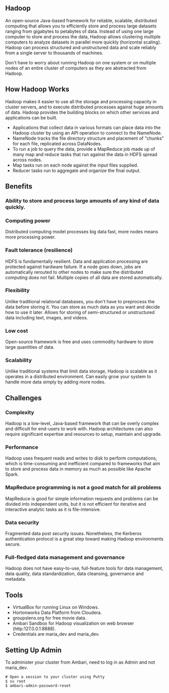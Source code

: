 ## Hadoop

An open-source Java-based framework for reliable, scalable, distributed computing that allows you to efficiently store and process large datasets ranging from gigabytes to petabytes of data. Instead of using one large computer to store and process the data, Hadoop allows clustering multiple computers to analyze datasets in parallel more quickly (horizontal scaling). Hadoop can process structured and unstructured data and scale reliably from a single server to thousands of machines.

Don't have to worry about running Hadoop on one system or on multiple nodes of an entire cluster of computers as they are abstracted from Hadoop.

## How Hadoop Works

Hadoop makes it easier to use all the storage and processing capacity in cluster servers, and to execute distributed processes against huge amounts of data. Hadoop provides the building blocks on which other services and applications can be built.

- Applications that collect data in various formats can place data into the Hadoop cluster by using an API operation to connect to the NameNode.
- NameNode tracks the file directory structure and placement of "chunks" for each file, replicated across DataNodes.
- To run a job to query the data, provide a MapReduce job made up of many map and reduce tasks that run against the data in HDFS spread across nodes.
- Map tasks run on each node against the input files supplied.
- Reducer tasks run to aggregate and organize the final output.

## Benefits

### Ability to store and process large amounts of any kind of data quickly.

### Computing power

Distributed computing model processes big data fast, more nodes means more processing power.

### Fault tolerance (resilience)

HDFS is fundamentally resilient. Data and application processing are protected against hardware failure. If a node goes down, jobs are automatically rerouted to other nodes to make sure the distributed computing does not fail. Multiple copies of all data are stored automatically.

### Flexibility

Unlike traditional relational databases, you don't have to preprocess the data before storing it. You can store as much data as you want and decide how to use it later. Allows for storing of semi-structured or unstructured data including text, images, and videos.

### Low cost

Open-source framework is free and uses commodity hardware to store large quantities of data.

### Scalability

Unlike traditional systems that limit data storage, Hadoop is scalable as it operates in a distributed environment. Can easily grow your system to handle more data simply by adding more nodes.

## Challenges

### Complexity

Hadoop is a low-level, Java-based framework that can be overly complex and difficult for end-users to work with. Hadoop architectures can also require significant expertise and resources to setup, maintain and upgrade.

### Performance

Hadoop uses frequent reads and writes to disk to perform computations, which is time-consuming and inefficient compared to frameworks that aim to store and process data in memory as much as possible like Apache Spark.

### MapReduce programming is not a good match for all problems

MapReduce is good for simple information requests and problems can be divided into independent units, but it is not efficient for iterative and interactive analytic tasks as it is file-intensive.

### Data security

Fragmented data post security issues. Nonetheless, the Kerberos authentication protocol is a great step toward making Hadoop environments secure.

### Full-fledged data management and governance

Hadoop does not have easy-to-use, full-feature tools for data management, data quality, data standardization, data cleansing, governance and metadata.

## Tools

- VirtualBox for running Linux on Windows.
- Hortonworks Data Platform from Cloudera.
- groupslens.org for free movie data.
- Ambari Sandbox for Hadoop visualization on web browser (http:127.0.0.1:8888).
- Credentials are maria_dev and maria_dev.

## Setting Up Admin

To administer your cluster from Ambari, need to log in as Admin and not maria_dev.

```console
# Open a session to your cluster using Putty
$ su root
$ ambari-admin-password-reset
```
